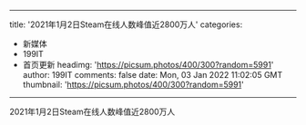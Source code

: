 
---
title: '2021年1月2日Steam在线人数峰值近2800万人'
categories: 
 - 新媒体
 - 199IT
 - 首页更新
headimg: 'https://picsum.photos/400/300?random=5991'
author: 199IT
comments: false
date: Mon, 03 Jan 2022 11:02:05 GMT
thumbnail: 'https://picsum.photos/400/300?random=5991'
---

<div>   
2021年1月2日Steam在线人数峰值近2800万人  
</div>
            